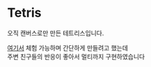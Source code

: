 # Tetris
오직 캔버스로만 만든 테트리스입니다.   
    
[여기서](https://tetris.msub.kr) 체험 가능하며 간단하게 만들려고 했는데    
주변 친구들의 반응이 좋아서 멀티까지 구현하였습니다
